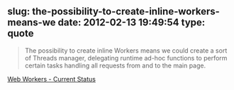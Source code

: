 slug: the-possibility-to-create-inline-workers-means-we
date: 2012-02-13 19:49:54
type: quote
---

> The possibility to create inline Workers means we could create a sort of Threads manager, delegating runtime ad-hoc functions to perform certain tasks handling all requests from and to the main page.

[Web Workers - Current Status](http://webreflection.blogspot.com/2012/02/web-workers-current-status.html)
